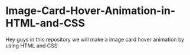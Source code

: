 # Image-Card-Hover-Animation-in-HTML-and-CSS
Hey guys in this repository we will make a image card hover animation by using HTML and CSS
